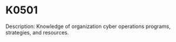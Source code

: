 # K0501
Description: Knowledge of organization cyber operations programs, strategies, and resources.
